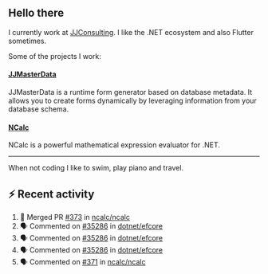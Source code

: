 ## Hello there 

I currently work at [JJConsulting](https://www.github.com/jjconsulting). I like the .NET ecosystem and also Flutter sometimes. 

Some of the projects I work:
#### [JJMasterData](https://www.github.com/jjconsulting/JJMasterData) 
JJMasterData is a runtime form generator based on database metadata. It allows you to create forms dynamically by leveraging information from your database schema.

#### [NCalc](https://www.github.com/ncalc/ncalc) 
NCalc is a powerful mathematical expression evaluator for .NET.

---

When not coding I like to swim, play piano and travel.
<!--
I also have a tailless cat:

<img src="https://github.com/user-attachments/assets/43e65a0e-6603-42f2-bd36-d203384d9c81" width="150"/>
-->
<!--Easter egg for you reading the source 🥚 https://www.youtube.com/watch?v=dQw4w9WgXcQ-->


## ⚡ Recent activity

<!--START_SECTION:activity-->
1. 🎉 Merged PR [#373](https://github.com/ncalc/ncalc/pull/373) in [ncalc/ncalc](https://github.com/ncalc/ncalc)
2. 🗣 Commented on [#35286](https://github.com/dotnet/efcore/issues/35286#issuecomment-2525334831) in [dotnet/efcore](https://github.com/dotnet/efcore)
3. 🗣 Commented on [#35286](https://github.com/dotnet/efcore/issues/35286#issuecomment-2525325671) in [dotnet/efcore](https://github.com/dotnet/efcore)
4. 🗣 Commented on [#35286](https://github.com/dotnet/efcore/issues/35286#issuecomment-2525322817) in [dotnet/efcore](https://github.com/dotnet/efcore)
5. 🗣 Commented on [#371](https://github.com/ncalc/ncalc/issues/371#issuecomment-2525077059) in [ncalc/ncalc](https://github.com/ncalc/ncalc)
<!--END_SECTION:activity-->
